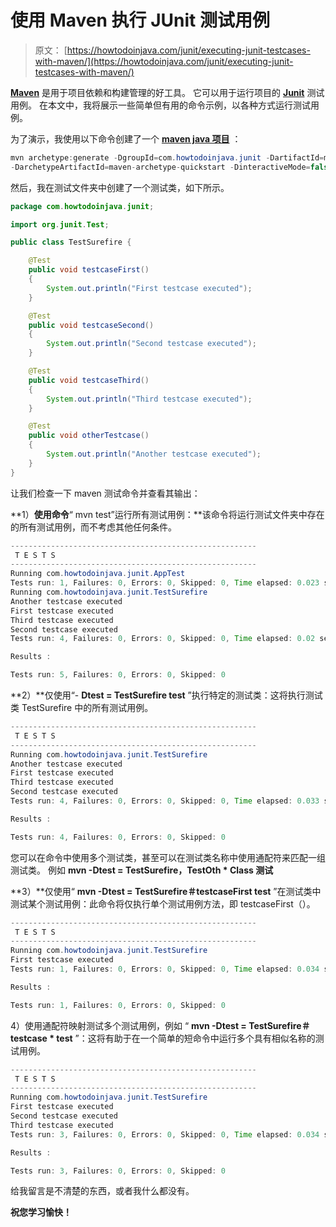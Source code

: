 # 使用 Maven 执行 JUnit 测试用例

> 原文： [https://howtodoinjava.com/junit/executing-junit-testcases-with-maven/](https://howtodoinjava.com/junit/executing-junit-testcases-with-maven/)

[**Maven**](//howtodoinjava.com/maven/ "Maven") 是用于项目依赖和构建管理的好工具。 它可以用于运行项目的 **[Junit](//howtodoinjava.com/junit/ "JUnit")** 测试用例。 在本文中，我将展示一些简单但有用的命令示例，以各种方式运行测试用例。

为了演示，我使用以下命令创建了一个 **[maven java 项目](//howtodoinjava.com/maven/create-a-simple-java-project-using-maven/ "Create a simple java project using maven")** ：

```java
mvn archetype:generate -DgroupId=com.howtodoinjava.junit -DartifactId=mavenJunitDemo
-DarchetypeArtifactId=maven-archetype-quickstart -DinteractiveMode=false
```

然后，我在测试文件夹中创建了一个测试类，如下所示。

```java
package com.howtodoinjava.junit;

import org.junit.Test;

public class TestSurefire {

	@Test
	public void testcaseFirst()
	{
		System.out.println("First testcase executed");
	}

	@Test
	public void testcaseSecond()
	{
		System.out.println("Second testcase executed");
	}

	@Test
	public void testcaseThird()
	{
		System.out.println("Third testcase executed");
	}

	@Test
	public void otherTestcase()
	{
		System.out.println("Another testcase executed");
	}
}

```

让我们检查一下 maven 测试命令并查看其输出：

**1）**使用命令**“ mvn test”运行所有测试用例：**该命令将运行测试文件夹中存在的所有测试用例，而不考虑其他任何条件。

```java
-------------------------------------------------------
 T E S T S
-------------------------------------------------------
Running com.howtodoinjava.junit.AppTest
Tests run: 1, Failures: 0, Errors: 0, Skipped: 0, Time elapsed: 0.023 sec
Running com.howtodoinjava.junit.TestSurefire
Another testcase executed
First testcase executed
Third testcase executed
Second testcase executed
Tests run: 4, Failures: 0, Errors: 0, Skipped: 0, Time elapsed: 0.02 sec

Results :

Tests run: 5, Failures: 0, Errors: 0, Skipped: 0
```

**2）**仅使用“- **Dtest = TestSurefire test** ”执行特定的测试类：这将执行测试类 TestSurefire 中的所有测试用例。

```java
-------------------------------------------------------
 T E S T S
-------------------------------------------------------
Running com.howtodoinjava.junit.TestSurefire
Another testcase executed
First testcase executed
Third testcase executed
Second testcase executed
Tests run: 4, Failures: 0, Errors: 0, Skipped: 0, Time elapsed: 0.033 sec

Results :

Tests run: 4, Failures: 0, Errors: 0, Skipped: 0
```

您可以在命令中使用多个测试类，甚至可以在测试类名称中使用通配符来匹配一组测试类。 例如 **mvn -Dtest = TestSurefire，TestOth * Class 测试**

**3）**仅使用“ **mvn -Dtest = TestSurefire＃testcaseFirst test** ”在测试类中测试某个测试用例：此命令将仅执行单个测试用例方法，即 testcaseFirst（）。

```java
-------------------------------------------------------
 T E S T S
-------------------------------------------------------
Running com.howtodoinjava.junit.TestSurefire
First testcase executed
Tests run: 1, Failures: 0, Errors: 0, Skipped: 0, Time elapsed: 0.034 sec

Results :

Tests run: 1, Failures: 0, Errors: 0, Skipped: 0
```

4）使用通配符映射测试多个测试用例，例如 “ **mvn -Dtest = TestSurefire＃testcase * test** ”：这将有助于在一个简单的短命令中运行多个具有相似名称的测试用例。

```java
-------------------------------------------------------
 T E S T S
-------------------------------------------------------
Running com.howtodoinjava.junit.TestSurefire
First testcase executed
Second testcase executed
Third testcase executed
Tests run: 3, Failures: 0, Errors: 0, Skipped: 0, Time elapsed: 0.034 sec

Results :

Tests run: 3, Failures: 0, Errors: 0, Skipped: 0
```

给我留言是不清楚的东西，或者我什么都没有。

**祝您学习愉快！**